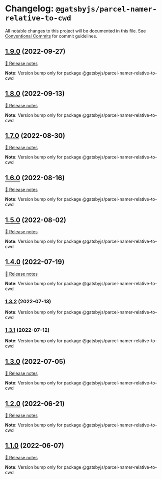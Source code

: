 # Changelog: `@gatsbyjs/parcel-namer-relative-to-cwd`

All notable changes to this project will be documented in this file.
See [Conventional Commits](https://conventionalcommits.org) for commit guidelines.

## [1.9.0](https://github.com/gatsbyjs/gatsby/commits/@gatsbyjs/parcel-namer-relative-to-cwd@1.9.0/packages/@gatsbyjs/parcel-namer-relative-to-cwd) (2022-09-27)

[🧾 Release notes](https://www.gatsbyjs.com/docs/reference/release-notes/v4.24)

**Note:** Version bump only for package @gatsbyjs/parcel-namer-relative-to-cwd

## [1.8.0](https://github.com/gatsbyjs/gatsby/commits/@gatsbyjs/parcel-namer-relative-to-cwd@1.8.0/packages/@gatsbyjs/parcel-namer-relative-to-cwd) (2022-09-13)

[🧾 Release notes](https://www.gatsbyjs.com/docs/reference/release-notes/v4.23)

**Note:** Version bump only for package @gatsbyjs/parcel-namer-relative-to-cwd

## [1.7.0](https://github.com/gatsbyjs/gatsby/commits/@gatsbyjs/parcel-namer-relative-to-cwd@1.7.0/packages/@gatsbyjs/parcel-namer-relative-to-cwd) (2022-08-30)

[🧾 Release notes](https://www.gatsbyjs.com/docs/reference/release-notes/v4.22)

**Note:** Version bump only for package @gatsbyjs/parcel-namer-relative-to-cwd

## [1.6.0](https://github.com/gatsbyjs/gatsby/commits/@gatsbyjs/parcel-namer-relative-to-cwd@1.6.0/packages/@gatsbyjs/parcel-namer-relative-to-cwd) (2022-08-16)

[🧾 Release notes](https://www.gatsbyjs.com/docs/reference/release-notes/v4.21)

**Note:** Version bump only for package @gatsbyjs/parcel-namer-relative-to-cwd

## [1.5.0](https://github.com/gatsbyjs/gatsby/commits/@gatsbyjs/parcel-namer-relative-to-cwd@1.5.0/packages/@gatsbyjs/parcel-namer-relative-to-cwd) (2022-08-02)

[🧾 Release notes](https://www.gatsbyjs.com/docs/reference/release-notes/v4.20)

**Note:** Version bump only for package @gatsbyjs/parcel-namer-relative-to-cwd

## [1.4.0](https://github.com/gatsbyjs/gatsby/commits/@gatsbyjs/parcel-namer-relative-to-cwd@1.4.0/packages/@gatsbyjs/parcel-namer-relative-to-cwd) (2022-07-19)

[🧾 Release notes](https://www.gatsbyjs.com/docs/reference/release-notes/v4.19)

**Note:** Version bump only for package @gatsbyjs/parcel-namer-relative-to-cwd

### [1.3.2](https://github.com/gatsbyjs/gatsby/commits/@gatsbyjs/parcel-namer-relative-to-cwd@1.3.2/packages/@gatsbyjs/parcel-namer-relative-to-cwd) (2022-07-13)

**Note:** Version bump only for package @gatsbyjs/parcel-namer-relative-to-cwd

### [1.3.1](https://github.com/gatsbyjs/gatsby/commits/@gatsbyjs/parcel-namer-relative-to-cwd@1.3.1/packages/@gatsbyjs/parcel-namer-relative-to-cwd) (2022-07-12)

**Note:** Version bump only for package @gatsbyjs/parcel-namer-relative-to-cwd

## [1.3.0](https://github.com/gatsbyjs/gatsby/commits/@gatsbyjs/parcel-namer-relative-to-cwd@1.3.0/packages/@gatsbyjs/parcel-namer-relative-to-cwd) (2022-07-05)

[🧾 Release notes](https://www.gatsbyjs.com/docs/reference/release-notes/v4.18)

**Note:** Version bump only for package @gatsbyjs/parcel-namer-relative-to-cwd

## [1.2.0](https://github.com/gatsbyjs/gatsby/commits/@gatsbyjs/parcel-namer-relative-to-cwd@1.2.0/packages/@gatsbyjs/parcel-namer-relative-to-cwd) (2022-06-21)

[🧾 Release notes](https://www.gatsbyjs.com/docs/reference/release-notes/v4.17)

**Note:** Version bump only for package @gatsbyjs/parcel-namer-relative-to-cwd

## [1.1.0](https://github.com/gatsbyjs/gatsby/commits/@gatsbyjs/parcel-namer-relative-to-cwd@1.1.0/packages/@gatsbyjs/parcel-namer-relative-to-cwd) (2022-06-07)

[🧾 Release notes](https://www.gatsbyjs.com/docs/reference/release-notes/v4.16)

**Note:** Version bump only for package @gatsbyjs/parcel-namer-relative-to-cwd

<a name="before-release-process"></a>
